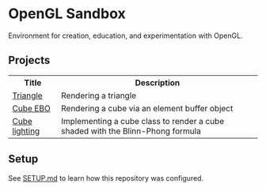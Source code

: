 # OpenGL Sandbox

Environment for creation, education, and experimentation with OpenGL.

## Projects

<table>
	<tr>
		<th>Title</th>
		<th>Description</th>
	</tr>
	<tr>
		<td><a href="./src/triangle">Triangle</a></td>
		<td>Rendering a triangle</td>
	</tr>
	<tr>
		<td><a href="./src/cube_ebo">Cube EBO</a></td>
		<td>Rendering a cube via an element buffer object</td>
	</tr>
	<tr>
		<td><a href="./src/cube_lighting">Cube lighting</a></td>
		<td>Implementing a cube class to render a cube shaded with the Blinn-Phong formula</td>
	</tr>
</table>

## Setup

See [SETUP.md](./SETUP.md) to learn how this repository was configured.
